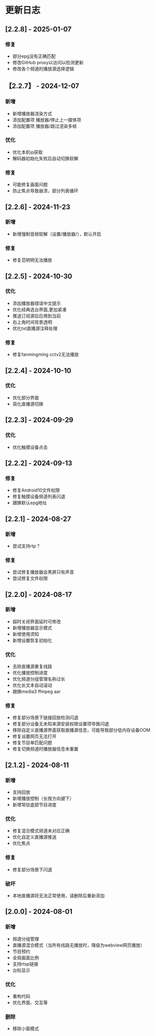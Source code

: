 # 更新日志

## [2.2.8] - 2025-01-07
### 修复
- 部分epg没有正确匹配
- 修改GitHub proxy以访问以检测更新
- 修改各个频道的播放源选择逻辑

## 【2.2.7】 - 2024-12-07

### 新增

- 新增播放器渲染方式
- 添加配置项 播放器/停止上一媒体项
- 添加配置项 播放器/跳过渲染多帧

### 优化

- 优化本机ip获取
- 解码器初始化失败后自动切换软解

### 修复 

- 可能修复画面问题
- 防止焦点导致崩溃，部分列表循环

## [2.2.6] - 2024-11-23

### 新增

- 新增强制音频软解（设置/播放器/），默认开启

### 修复

- 修复范明明无法播放

## [2.2.5] - 2024-10-30

### 优化

- 添加播放器错误中文提示
- 优化经典选台界面,更加紧凑
- 推送订阅源后应用到当前
- 右上角时间背景透明
- 优化txt直播源注释处理

### 修复

- 修复fanmingming cctv2无法播放

## [2.2.4] - 2024-10-10

### 优化

- 优化部分界面
- 简化直播源切换

## [2.2.3] - 2024-09-29

### 优化

- 优化触摸设备点击

## [2.2.2] - 2024-09-13

### 修复

- 修复Android10文件权限
- 修复触摸设备频道列表闪退
- 跟换默认epg地址

## [2.2.1] - 2024-08-27

### 新增

- 尝试支持rtp？

### 修复

- 尝试修复播放器会黑屏只有声音
- 尝试修复文件权限

## [2.2.0] - 2024-08-17

### 新增

- 超时关闭界面延时可修改
- 新增播放器显示模式
- 新增使用须知
- 新增设置恢复初始化

### 优化

- 去除直播源重复线路
- 优化播放控制进度
- 优化频道分组管理名称过长
- 优化长文本自动滚动
- 跟换media3 ffmpeg aar

### 修复

- 修复部分场景下链接回放检测闪退
- 修复部分设备无未知来源安装权限设置项导致闪退
- 移除自定义直播源界面获取直播源信息，可能导致部分低内存设备OOM
- 修复设置网页无法打开
- 修复节目单匹配问题
- 修复切换频道时播放器信息未重置

## [2.1.2] - 2024-08-11

### 新增

- 支持回放
- 新增播放控制（长按方向键下）
- 新增常驻底部节目进度

### 优化

- 修复混合模式频道未对应正确
- 优化自定义直播源推送
- 优化焦点

### 修复

- 修复部分场景下闪退

### 破坏

- 本地直播源将无法正常使用，请删除后重新添加

## [2.0.0] - 2024-08-01

### 新增

- 频道分组管理
- 直播源混合模式（当所有线路无播放时，降级为webview网页播放）
- 节目预约
- 全局画面比例
- 支持rtsp链接
- 台标显示

### 优化

- 重构代码
- 优化界面、交互等

### 删除

- 移除小窗模式
